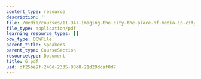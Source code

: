 ```yaml
---
content_type: resource
description: ''
file: /media/courses/11-947-imaging-the-city-the-place-of-media-in-city-design-and-development-fall-1998/df25be9f240d233580d821d29ddaf0d7_6.pdf
file_type: application/pdf
learning_resource_types: []
ocw_type: OCWFile
parent_title: Speakers
parent_type: CourseSection
resourcetype: Document
title: 6.pdf
uid: df25be9f-240d-2335-80d8-21d29ddaf0d7
---
```

